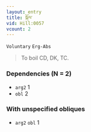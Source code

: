 ```yaml
---
layout: entry
title: སྐོལ་
vid: Hill:0057
vcount: 2
---
```

`Voluntary` `Erg-Abs`
> To boil CD, DK, TC\.

### Dependencies (N = 2)
* `arg2` 1
* `obl` 2


### With unspecified obliques
* `arg2` `obl` 1



